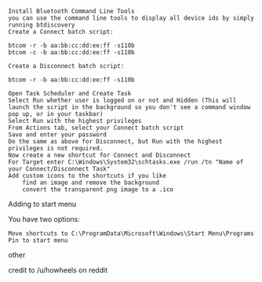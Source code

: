 
    Install Bluetooth Command Line Tools
    you can use the command line tools to display all device ids by simply running btdiscovery
    Create a Connect batch script:

	btcom -r -b aa:bb:cc:dd:ee:ff -s110b
	btcom -c -b aa:bb:cc:dd:ee:ff -s110b

    Create a Disconnect batch script:

	btcom -r -b aa:bb:cc:dd:ee:ff -s110b

    Open Task Scheduler and Create Task
    Select Run whether user is logged on or not and Hidden (This will launch the script in the background so you don't see a command window pop up, or in your taskbar)
    Select Run with the highest privileges
    From Actions tab, select your Connect batch script
    Save and enter your password
    Do the same as above for Disconnect, but Run with the highest privileges is not required.
    Now create a new shortcut for Connect and Disconnect
    For Target enter C:\Windows\System32\schtasks.exe /run /tn "Name of your Connect/Disconnect Task"
    Add custom icons to the shortcuts if you like
        find an image and remove the background
        convert the transparent png image to a .ico

Adding to start menu

You have two options:

    Move shortcuts to C:\ProgramData\Microsoft\Windows\Start Menu\Programs
    Pin to start menu

other

credit to /u/howheels on reddit
